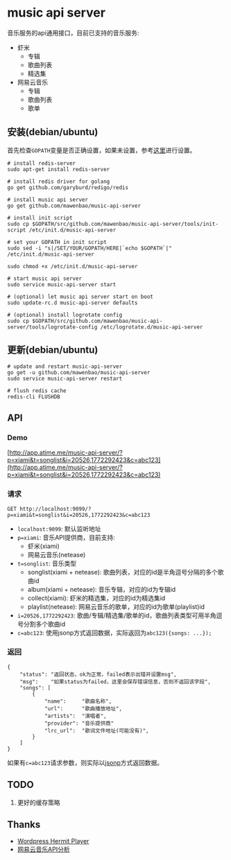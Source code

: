 # music api server

音乐服务的api通用接口，目前已支持的音乐服务:

* 虾米
    * 专辑
    * 歌曲列表
    * 精选集
* 网易云音乐
    * 专辑
    * 歌曲列表
    * 歌单

## 安装(debian/ubuntu)

首先检查`GOPATH`变量是否正确设置，如果未设置，参考[这里](http://blog.atime.me/note/golang-summary.html#3867e350ebb33a487c4ac5f7787e1c29)进行设置。

    # install redis-server
    sudo apt-get install redis-server

    # install redis driver for golang
    go get github.com/garyburd/redigo/redis

    # install music api server
    go get github.com/mawenbao/music-api-server

    # install init script
    sudo cp $GOPATH/src/github.com/mawenbao/music-api-server/tools/init-script /etc/init.d/music-api-server

    # set your GOPATH in init script
    sudo sed -i "s|/SET/YOUR/GOPATH/HERE|`echo $GOPATH`|" /etc/init.d/music-api-server

    sudo chmod +x /etc/init.d/music-api-server

    # start music api server
    sudo service music-api-server start

    # (optional) let music api server start on boot
    sudo update-rc.d music-api-server defaults

    # (optional) install logrotate config
    sudo cp $GOPATH/src/github.com/mawenbao/music-api-server/tools/logrotate-config /etc/logrotate.d/music-api-server

## 更新(debian/ubuntu)

    # update and restart music-api-server
    go get -u github.com/mawenbao/music-api-server
    sudo service music-api-server restart

    # flush redis cache
    redis-cli FLUSHDB

## API
### Demo

[http://app.atime.me/music-api-server/?p=xiami&t=songlist&i=20526,1772292423&c=abc123](http://app.atime.me/music-api-server/?p=xiami&t=songlist&i=20526,1772292423&c=abc123)

### 请求

    GET http://localhost:9099/?p=xiami&t=songlist&i=20526,1772292423&c=abc123

* `localhost:9099`: 默认监听地址
* `p=xiami`: 音乐API提供商，目前支持:
    * 虾米(xiami)
    * 网易云音乐(netease)
* `t=songlist`: 音乐类型
    * songlist(xiami + netease): 歌曲列表，对应的id是半角逗号分隔的多个歌曲id
    * album(xiami + netease): 音乐专辑，对应的id为专辑id
    * collect(xiami): 虾米的精选集，对应的id为精选集id
    * playlist(netease): 网易云音乐的歌单，对应的id为歌单(playlist)id
* `i=20526,1772292423`: 歌曲/专辑/精选集/歌单的id，歌曲列表类型可用半角逗号分割多个歌曲id
* `c=abc123`: 使用jsonp方式返回数据，实际返回为`abc123({songs: ...});`

### 返回

    {
        "status": "返回状态，ok为正常，failed表示出错并设置msg",
        "msg":    "如果status为failed，这里会保存错误信息，否则不返回该字段",
        "songs": [
            {
                "name":     "歌曲名称",
                "url":      "歌曲播放地址",
                "artists":  "演唱者",
                "provider": "音乐提供商"
                "lrc_url":  "歌词文件地址(可能没有)",
            }
        ]
    } 

如果有`c=abc123`请求参数，则实际以[jsonp](http://en.wikipedia.org/wiki/JSONP)方式返回数据。

## TODO
1. 更好的缓存策略

## Thanks
* [Wordpress Hermit Player](http://mufeng.me/hermit-for-wordpress.html)
* [网易云音乐API分析](https://github.com/yanunon/NeteaseCloudMusic/wiki/%E7%BD%91%E6%98%93%E4%BA%91%E9%9F%B3%E4%B9%90API%E5%88%86%E6%9E%90)

